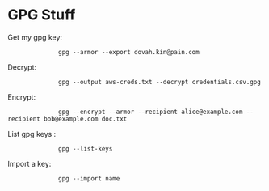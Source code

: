 # GPG Stuff

Get my gpg key:

                  gpg --armor --export dovah.kin@pain.com

Decrypt:

                  gpg --output aws-creds.txt --decrypt credentials.csv.gpg

Encrypt:

                  gpg --encrypt --armor --recipient alice@example.com --recipient bob@example.com doc.txt

List gpg keys :

                  gpg --list-keys

Import a key:

                  gpg --import name
